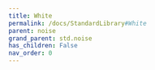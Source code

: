 ```yaml
---
title: White
permalink: /docs/StandardLibrary#White
parent: noise
grand_parent: std.noise
has_children: False
nav_order: 0
---
```

